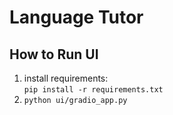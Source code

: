 # Language Tutor

## How to Run UI

1. install requirements:<br>
`pip install -r requirements.txt`
2. `python ui/gradio_app.py`
